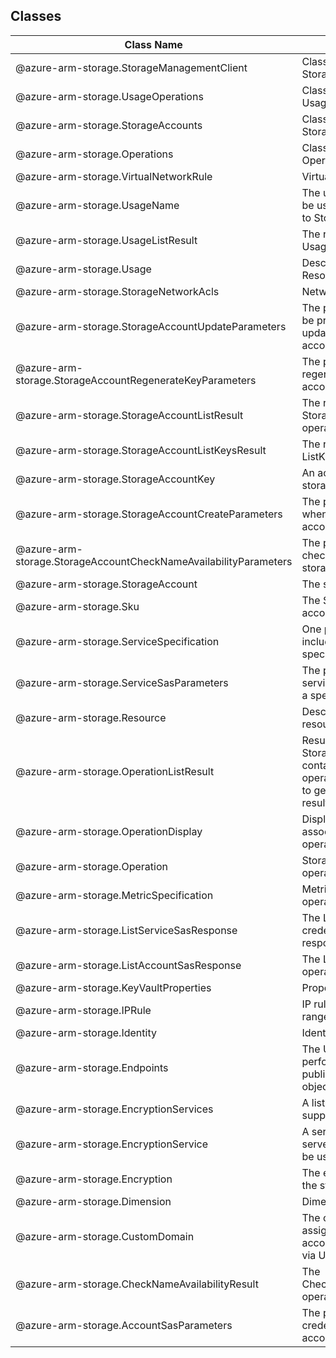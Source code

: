 ## Classes
| Class Name | Description |
|---|---|
| @azure-arm-storage.StorageManagementClient |Class representing a StorageManagementClient.|
| @azure-arm-storage.UsageOperations |Class representing a UsageOperations.|
| @azure-arm-storage.StorageAccounts |Class representing a StorageAccounts.|
| @azure-arm-storage.Operations |Class representing a Operations.|
| @azure-arm-storage.VirtualNetworkRule |Virtual Network rule.|
| @azure-arm-storage.UsageName |The usage names that can be used; currently limited to StorageAccount.|
| @azure-arm-storage.UsageListResult |The response from the List Usages operation.|
| @azure-arm-storage.Usage |Describes Storage Resource Usage.|
| @azure-arm-storage.StorageNetworkAcls |Network ACL|
| @azure-arm-storage.StorageAccountUpdateParameters |The parameters that can be provided when updating the storage account properties.|
| @azure-arm-storage.StorageAccountRegenerateKeyParameters |The parameters used to regenerate the storage account key.|
| @azure-arm-storage.StorageAccountListResult |The response from the List Storage Accounts operation.|
| @azure-arm-storage.StorageAccountListKeysResult |The response from the ListKeys operation.|
| @azure-arm-storage.StorageAccountKey |An access key for the storage account.|
| @azure-arm-storage.StorageAccountCreateParameters |The parameters used when creating a storage account.|
| @azure-arm-storage.StorageAccountCheckNameAvailabilityParameters |The parameters used to check the availabity of the storage account name.|
| @azure-arm-storage.StorageAccount |The storage account.|
| @azure-arm-storage.Sku |The SKU of the storage account.|
| @azure-arm-storage.ServiceSpecification |One property of operation, include metric specifications.|
| @azure-arm-storage.ServiceSasParameters |The parameters to list service SAS credentials of a speicific resource.|
| @azure-arm-storage.Resource |Describes a storage resource.|
| @azure-arm-storage.OperationListResult |Result of the request to list Storage operations. It contains a list of operations and a URL link to get the next set of results.|
| @azure-arm-storage.OperationDisplay |Display metadata associated with the operation.|
| @azure-arm-storage.Operation |Storage REST API operation definition.|
| @azure-arm-storage.MetricSpecification |Metric specification of operation.|
| @azure-arm-storage.ListServiceSasResponse |The List service SAS credentials operation response.|
| @azure-arm-storage.ListAccountSasResponse |The List SAS credentials operation response.|
| @azure-arm-storage.KeyVaultProperties |Properties of key vault.|
| @azure-arm-storage.IPRule |IP rule with specific IP or IP range in CIDR format.|
| @azure-arm-storage.Identity |Identity for the resource.|
| @azure-arm-storage.Endpoints |The URIs that are used to perform a retrieval of a public blob, queue, or table object.|
| @azure-arm-storage.EncryptionServices |A list of services that support encryption.|
| @azure-arm-storage.EncryptionService |A service that allows server-side encryption to be used.|
| @azure-arm-storage.Encryption |The encryption settings on the storage account.|
| @azure-arm-storage.Dimension |Dimensions.|
| @azure-arm-storage.CustomDomain |The custom domain assigned to this storage account. This can be set via Update.|
| @azure-arm-storage.CheckNameAvailabilityResult |The CheckNameAvailability operation response.|
| @azure-arm-storage.AccountSasParameters |The parameters to list SAS credentials of a storage account.|
